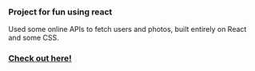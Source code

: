 ### Project for fun using react

Used some online APIs to fetch users and photos, built entirely on React and some CSS.

### [Check out here!](https://rpaltayev.github.io/robo-friends/)
